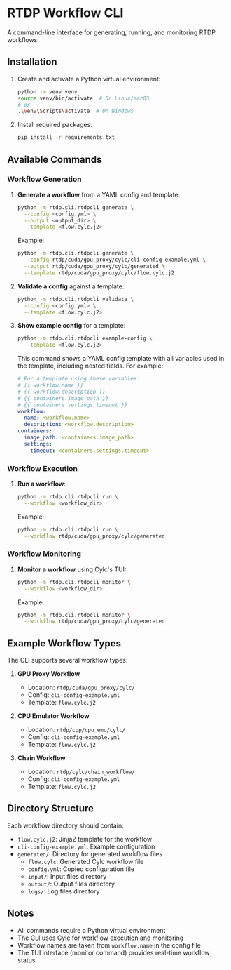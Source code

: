 # RTDP Workflow CLI

A command-line interface for generating, running, and monitoring RTDP workflows.

## Installation

1. Create and activate a Python virtual environment:
   ```bash
   python -m venv venv
   source venv/bin/activate  # On Linux/macOS
   # or
   .\venv\Scripts\activate  # On Windows
   ```

2. Install required packages:
   ```bash
   pip install -r requirements.txt
   ```

## Available Commands

### Workflow Generation

1. **Generate a workflow** from a YAML config and template:
   ```bash
   python -m rtdp.cli.rtdpcli generate \
     --config <config.yml> \
     --output <output_dir> \
     --template <flow.cylc.j2>
   ```
   Example:
   ```bash
   python -m rtdp.cli.rtdpcli generate \
     --config rtdp/cuda/gpu_proxy/cylc/cli-config-example.yml \
     --output rtdp/cuda/gpu_proxy/cylc/generated \
     --template rtdp/cuda/gpu_proxy/cylc/flow.cylc.j2
   ```

2. **Validate a config** against a template:
   ```bash
   python -m rtdp.cli.rtdpcli validate \
     --config <config.yml> \
     --template <flow.cylc.j2>
   ```

3. **Show example config** for a template:
   ```bash
   python -m rtdp.cli.rtdpcli example-config \
     --template <flow.cylc.j2>
   ```
   This command shows a YAML config template with all variables used in the template, including nested fields. For example:
   ```yaml
   # For a template using these variables:
   # {{ workflow.name }}
   # {{ workflow.description }}
   # {{ containers.image_path }}
   # {{ containers.settings.timeout }}
   workflow:
     name: <workflow.name>
     description: <workflow.description>
   containers:
     image_path: <containers.image_path>
     settings:
       timeout: <containers.settings.timeout>
   ```

### Workflow Execution

1. **Run a workflow**:
   ```bash
   python -m rtdp.cli.rtdpcli run \
     --workflow <workflow_dir>
   ```
   Example:
   ```bash
   python -m rtdp.cli.rtdpcli run \
     --workflow rtdp/cuda/gpu_proxy/cylc/generated
   ```

### Workflow Monitoring

1. **Monitor a workflow** using Cylc's TUI:
   ```bash
   python -m rtdp.cli.rtdpcli monitor \
     --workflow <workflow_dir>
   ```
   Example:
   ```bash
   python -m rtdp.cli.rtdpcli monitor \
     --workflow rtdp/cuda/gpu_proxy/cylc/generated
   ```

## Example Workflow Types

The CLI supports several workflow types:

1. **GPU Proxy Workflow**
   - Location: `rtdp/cuda/gpu_proxy/cylc/`
   - Config: `cli-config-example.yml`
   - Template: `flow.cylc.j2`

2. **CPU Emulator Workflow**
   - Location: `rtdp/cpp/cpu_emu/cylc/`
   - Config: `cli-config-example.yml`
   - Template: `flow.cylc.j2`

3. **Chain Workflow**
   - Location: `rtdp/cylc/chain_workflow/`
   - Config: `cli-config-example.yml`
   - Template: `flow.cylc.j2`

## Directory Structure

Each workflow directory should contain:
- `flow.cylc.j2`: Jinja2 template for the workflow
- `cli-config-example.yml`: Example configuration
- `generated/`: Directory for generated workflow files
  - `flow.cylc`: Generated Cylc workflow file
  - `config.yml`: Copied configuration file
  - `input/`: Input files directory
  - `output/`: Output files directory
  - `logs/`: Log files directory

## Notes

- All commands require a Python virtual environment
- The CLI uses Cylc for workflow execution and monitoring
- Workflow names are taken from `workflow.name` in the config file
- The TUI interface (monitor command) provides real-time workflow status 